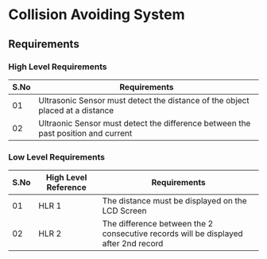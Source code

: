 # Collision Avoiding System

## Requirements

### High Level Requirements

|S.No|Requirements|
|----|------------|
| 01 | Ultrasonic Sensor must detect the distance of the object placed at a distance |
| 02 | Ultraonic Sensor must detect the difference between the past position and current |

### Low Level Requirements

|S.No|High Level Reference|Requirements|
|----|--------------------|------------|
| 01 | HLR 1| The distance must be displayed on the LCD Screen |
| 02 | HLR 2| The difference between the 2 consecutive records will be displayed after 2nd record |
